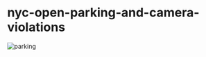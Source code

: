 # nyc-open-parking-and-camera-violations
![parking](https://user-images.githubusercontent.com/52837649/95667920-a2aa2380-0b3a-11eb-91dc-463671a38715.gif)
